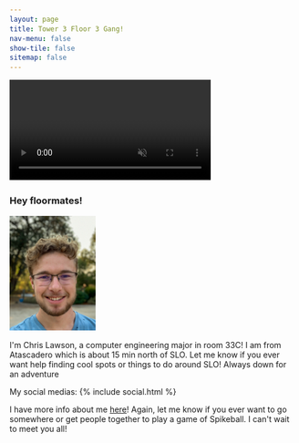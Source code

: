 ```yaml
---
layout: page
title: Tower 3 Floor 3 Gang!
nav-menu: false
show-tile: false
sitemap: false
---
```


<video autoplay loop muted playsinline width="70%">
  <source src="/assets/videos/rickroll.mp4" type="video/mp4">
</video>

### Hey floormates!

<img src="/assets/images/selfie.jpg" width="30%"/>

I'm Chris Lawson, a computer engineering major in room 33C! I am from Atascadero which is about 15 min north of SLO. Let me know if you ever want help finding cool spots or things to do around SLO! Always down for an adventure

My social medias:
{% include social.html %}

I have more info about me [here](/about.html)! Again, let me know if you ever want to go somewhere or get people together to play a game of Spikeball. I can't wait to meet you all!